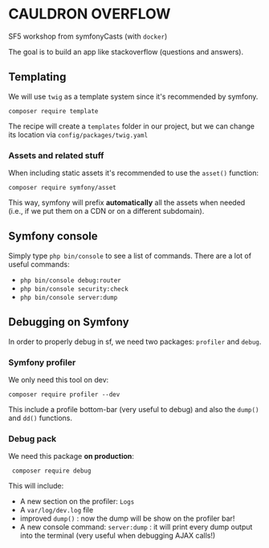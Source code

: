 # CAULDRON OVERFLOW
SF5 workshop from symfonyCasts (with `docker`)

The goal is to build an app like stackoverflow (questions and answers).

## Templating
We will use `twig` as a template system since it's recommended by symfony.
```` 
composer require template
````
The recipe will create a `templates` folder in our project, but we can change its location via `config/packages/twig.yaml`

### Assets and related stuff
When including static assets it's recommended to use the `asset()` function:
````
composer require symfony/asset
````
This way, symfony will prefix **automatically** all the assets when needed (i.e., if we put them on a CDN or on a different subdomain).

## Symfony console
Simply type `php bin/console` to see a list of commands.
There are a lot of useful commands:
- `php bin/console debug:router` 
- `php bin/console security:check`
- `php bin/console server:dump`

## Debugging on Symfony
In order to properly debug in sf, we need two packages: `profiler` and `debug`.

### Symfony profiler
We only need this tool on dev:
````
composer require profiler --dev
````
This include a profile bottom-bar (very useful to debug) and also the `dump()` and `dd()` functions.

### Debug pack
We need this package **on production**:
````
 composer require debug
````

This will include:
 - A new section on the profiler: `Logs`
 - A `var/log/dev.log` file
 - improved `dump()` : now the dump will be show on the profiler bar!
 - A new console command: `server:dump` : it will print every dump output into the terminal (very useful when debugging AJAX calls!)
 

